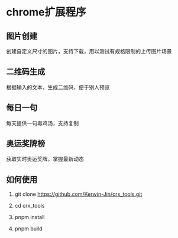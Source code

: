 # chrome扩展程序

## 图片创建
创建自定义尺寸的图片，支持下载，用以测试有规格限制的上传图片场景

## 二维码生成
根据输入的文本，生成二维码，便于别人预览

## 每日一句
每天提供一句毒鸡汤，支持复制

## 奥运奖牌榜
获取实时奥运奖牌，掌握最新动态


## 如何使用
1. git clone https://github.com/Kerwin-Jin/crx_tools.git

2. cd crx_tools

3. pnpm install

4. pnpm build